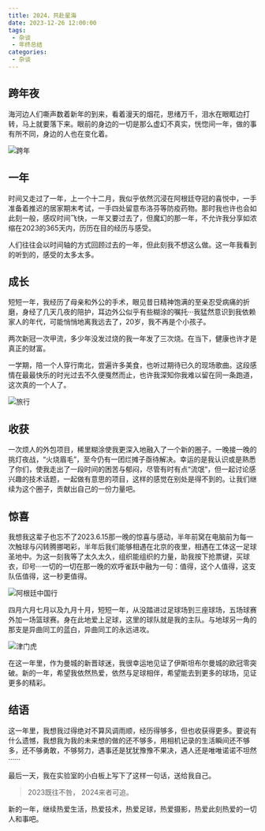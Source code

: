 ```yaml
---
title: 2024，共赴星海
date: 2023-12-26 12:00:00
tags:
 - 杂谈
 - 年终总结
categories:
 - 杂谈
---
```


## 跨年夜
海河边人们嘶声数着新年的到来，看着漫天的烟花，思绪万千，泪水在眼眶边打转，马上就要落下来。眼前的身边的一切是那么虚幻不真实，恍惚间一年，做的事有所不同，身边的人也在变化着。

![跨年](https://picture.haaland.top:81/images/2024/01/01/DSCF1598.png)


## 一年
时间又走过了一年，上一个十二月，我似乎依然沉浸在阿根廷夺冠的喜悦中，一手准备着推迟的居家期末考试，一手四处留意布洛芬等防疫药物。那时我也许也会如此刻一般，感叹时间飞快，一年又要过去了，但魔幻的那一年，不允许我分享如浓缩在2023的365天内，历历在目的经历与感受。

人们往往会以时间轴的方式回顾过去的一年，但此刻我不想这么做。这一年我看到的听到的，感受的太多太多。

## 成长
短短一年，我经历了母亲和外公的手术，眼见昔日精神饱满的至亲忍受病痛的折磨，身经了几天几夜的陪护，耳边外公似乎有些糊涂的嘱托···我猛然意识到我依赖家人的年代，可能悄悄地离我远去了，20岁，我不再是个小孩子。

两次新冠一次甲流，多少年没发过烧的我一年发了三次烧。在当下，健康也许才是真正的财富。

一学期，陪一个人穿行南北，尝遍许多美食，也听过期待已久的现场歌曲。这段感情在最最快乐的时光过去不久便戛然而止，也许我深知你我难以留在同一条跑道，这次真的一个人了。

![旅行](https://picture.haaland.top:81/images/2024/01/01/_20240101162048.jpg)

## 收获
一次烦人的外包项目，稀里糊涂使我更深入地融入了一个新的圈子。一晚接一晚的挑灯夜战，“火烧眉毛”，至今仍有一团烂摊子亟待解决。幸运的是我认识或是熟悉了你们，使我走出了一段时间的困苦与郁闷，尽管有时有点“流氓”，但一起讨论感兴趣的技术话题，一起做有意思的项目，这样的感觉在别处是得不到的。让我们继续为这个圈子，贡献出自己的一份力量吧。

## 惊喜
我想我这辈子也忘不了2023.6.15那一晚的惊喜与感动，半年前窝在电脑前为每一次触球与闪转腾挪喝彩，半年后我们能够相遇在北京的夜里，相遇在工体这一足球圣地中。为这一刻我等了太久太久，组织能组织的力量，助我按下抢票键，买球衣，印号···一切的一切在那一晚的欢呼雀跃中融为一句：值得，这个人值得，这支队伍值得，这一秒更值得。

![阿根廷中国行](https://picture.haaland.top:81/images/2024/01/01/_20240101160932.jpg)

四月六月七月以及九月十月，短短一年，从没踏进过足球场到三座球场，五场球赛外加一场篮球赛。身在此地爱上足球，这里的球队就是我的主队。与地球另一角的那支是异曲同工的蓝白，异曲同工的永远进攻。

![津门虎](https://picture.haaland.top:81/images/2024/01/01/_20240101160943.jpg)

在这一年里，作为曼城的新晋球迷，我很幸运地见证了伊斯坦布尔曼城的欧冠零突破。新的一年，希望我依然热爱，依然与足球相伴，希望能去到更多的球场，见证更多的精彩。

## 结语
这一年里，我想我过得绝对不算风调雨顺，经历得够多，但也收获得更多。要说有什么遗憾，我想我为我的未来想的做的还不够多，用相机记录的生活瞬间还不够多，还不够勇敢，不够努力，遇事还是犹犹豫豫不果决，遇人还是唯唯诺诺不坦然······

最后一天，我在实验室的小白板上写下了这样一句话，送给我自己。

> 2023既往不咎，
> 2024来者可追。

新的一年，继续热爱生活，热爱技术，热爱足球，热爱摄影，热爱此刻热爱的一切人和事吧。